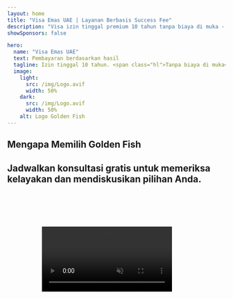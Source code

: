 ```yaml
---
layout: home
title: "Visa Emas UAE | Layanan Berbasis Success Fee"
description: "Visa izin tinggal premium 10 tahun tanpa biaya di muka - bayar hanya setelah disetujui. Manajemen aplikasi lengkap dengan tingkat keberhasilan 98%. Layanan perpanjangan gratis, hanya biaya pemerintah."
showSponsors: false

hero:
  name: "Visa Emas UAE"
  text: Pembayaran berdasarkan hasil
  tagline: Izin tinggal 10 tahun. <span class="hl">Tanpa biaya di muka</span> - bayar hanya setelah disetujui. Tingkat keberhasilan 98%.
  image:
    light:
      src: /img/Logo.avif
      width: 50%
    dark:
      src: /img/Logo.avif
      width: 50%
    alt: Logo Golden Fish
---
```


<FeatureCards :features="[
  {
    title: 'Manfaat Visa Emas UAE',
    items: [
      'Masa berlaku 10 tahun dengan opsi perpanjangan jika memenuhi syarat kualifikasi',
      '**Tidak perlu masuk UAE setiap 6 bulan**',
      'Diizinkan kepemilikan bisnis 100%',
      'Sponsor anggota keluarga dan staf rumah tangga tanpa batas',
      'Sponsor anak hingga usia 25 tahun',
      'Termasuk sponsor orang tua',
      'Tidak memerlukan sponsor atau pemberi kerja'
    ],
    linkText: 'Learn more',
    link: '../../company-registration/golden-visa#key-benefits-of-the-uae-golden-visa',
    icon: {
      light: '/img/iStock-1785818081.avif',
      dark: '/img/iStock-1203821481.avif',
      alt: 'Layanan Visa',
      width: '100%'
    }
  },
  {
    title: 'Cara Mendapatkan Visa Emas UAE',
    items: [
      'Investasi AED 2M dalam properti UAE',
      'Deposito AED 2M dalam dana investasi UAE',
      'Bisnis dengan modal AED 2M',
      'Kontribusi FTA tahunan AED 250K',
      'Profesional Terampil',
      'Orang berbakat jenius'
    ],
    linkText: 'Learn more',
    link: '../../company-registration/golden-visa#uae-golden-visa-eligibility-and-requirements',
    icon: {
      light: '/img/iStock-1333000394.avif',
      dark: '/img/iStock-584576538.avif',
      alt: 'Layanan Visa',
      width: '10%'
    }
  },
  {
    title: 'Proses Visa Emas',
    bullet: '✓',
    items: [
      'Penilaian kelayakan awal',
      'Persiapan dan verifikasi dokumen',
      'Pemeriksaan medis dan biometrik',
      'Pengajuan dan Pemrosesan Aplikasi',
      'Penerbitan Emirates ID dan visa',
      'Sponsor visa keluarga (opsional)'
    ],
    linkText: 'Learn more',
    link: '../../company-registration/golden-visa#uae-golden-visa-application-process',
    icon: {
      light: '/img/ILONMASKID.webp',
      dark: '/img/ILONMASKID.webp',
      alt: 'Layanan Visa',
      width: '100%'
    }
  }
]" />

## Mengapa Memilih Golden Fish

<BenefitsList :features="[
  {
    icon: '💰',
    title: 'Biaya Berbasis Keberhasilan',
    text: '**Tidak ada pembayaran sampai Golden Visa Anda disetujui.** Transparansi penuh tanpa biaya tersembunyi.'
  },
  {
    icon: '📈',
    title: 'Tingkat Keberhasilan Terbukti',
    text: 'Tingkat persetujuan 98% dengan ratusan Golden Visa yang diterbitkan melalui pemrosesan premium kami.'
  },
  {
    icon: '📋',
    title: 'Manajemen Lengkap',
    text: 'Penanganan menyeluruh dari dokumentasi hingga penerbitan visa, mengurus semua detail.'
  },
  {
    icon: '👨‍💼',
    title: 'Keahlian Lokal UAE',
    text: 'Spesialis khusus di Dubai memberikan panduan ahli melalui setiap tahap proses.'
  },
  {
    icon: '🔍',
    title: 'Pemrosesan Premium',
    text: 'Komunikasi langsung dengan otoritas dan jalur cepat untuk persetujuan lebih cepat.'
  },
  {
    icon: '🔄',
    title: 'Dukungan Perpanjangan',
    text: 'Bantuan perpanjangan visa gratis dengan **nol biaya agen** - hanya biaya pemerintah.'
  }
]" />

## Jadwalkan konsultasi gratis untuk memeriksa kelayakan dan mendiskusikan pilihan Anda.

<video  autoplay muted playsinline style="padding: 80px" >
  <source src="/img/iStock-2185912341.mp4" type="video/mp4">
</video>

<ContactFormModal 
  formName="Golden Visa [offer]" 
  buttonText="Dapatkan konsultasi gratis" 
  categoryLabel="Tingkat dukungan yang diperlukan: *" 
  categoryPlaceholderText="Pilih tingkat dukungan Anda"
  messageLabel="Bantu kami mempersiapkan konsultasi Anda (direkomendasikan)"
  messagePlaceholderText="Ceritakan kepada kami tentang preferensi investasi, anggota keluarga, jadwal, atau pertanyaan spesifik Anda"
  :services="[
  'Dasar — hanya dokumen dan konsultasi penting',
  'Standar — dokumentasi lengkap dan panduan melalui tahap-tahap utama',
  'Komprehensif — manajemen proses layanan penuh dengan keterlibatan minimal dari Anda',
  'Kustom — perlu mendiskusikan detail spesifik dan persyaratan khusus',
  ]"/>

<!-- <ImageGrid :images="[
  { src: '/img/ILONMASKID.webp', href: './immigration.md', alt: 'Imigrasi UAE' },
  { src: '/img/ILONMASKID.webp', href: './immigration.md', alt: 'Imigrasi UAE' },
]"/> -->
